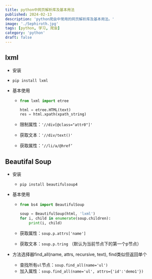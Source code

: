 ```yaml
---
title: python中网页解析库及基本用法
published: 2024-02-13
description: 'python爬虫中常用的网页解析库及基本用法。'
image: './Sephiroth.jpg'
tags: [python, 学习, 爬虫]
category: 'python'
draft: false 
---
```



## lxml

- 安装
  
- `pip install lxml`
  
- 基本使用

  - ```py
    from lxml import etree
    
    html = etree.HTML(text)
    res = html.xpath(xpath_string)
    ```

  - 限制属性：`'//div[@class="attr0"]'`

  - 获取文本：`'//div/text()'`

  - 获取属性：`‘//li/a/@href’`

## Beautifal Soup

- 安装

  - `pip install beautifulsoup4`

- 基本使用

  - ```python
    from bs4 import BeautifulSoup
    
    soup = BeautifulSoup(html, 'lxml')
    for i, child in enumerate(soup.children):
        print(i, child)
    ```

  - 获取属性：`soup.p.attrs['name']`

  - 获取文本：`soup.p.tring`  （默认为当前节点下的第一个p节点）

- 方法选择器find_all(name, attrs, recursive, text), find类似但返回单个
  - 查找所有`ul`节点：`soup.find_all(name='ul')`
  - 加入属性：`soup.find_all(name='ul', attrs={'id':'demo1'})`